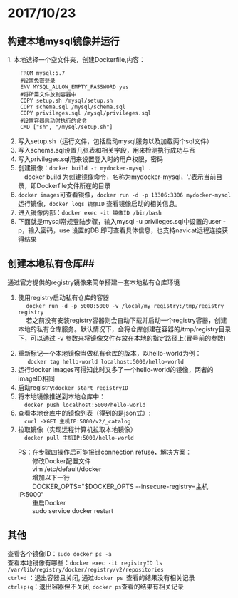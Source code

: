 # 2017/10/23 #

  ## 构建本地mysql镜像并运行 ##    
 <input type="hidden" value="http://www.cnblogs.com/han-1034683568/p/6941337.html?utm_source=tuicool&utm_medium=referral">
1. 本地选择一个空文件夹，创建Dockerfile,内容：

        FROM mysql:5.7
    	#设置免密登录
    	ENV MYSQL_ALLOW_EMPTY_PASSWORD yes
    	#将所需文件放到容器中
    	COPY setup.sh /mysql/setup.sh
    	COPY schema.sql /mysql/schema.sql
    	COPY privileges.sql /mysql/privileges.sql
    	#设置容器启动时执行的命令
    	CMD ["sh", "/mysql/setup.sh"]
2. 写入setup.sh（运行文件，包括启动mysql服务以及加载两个sql文件）
3. 写入schema.sql设置几张表和相关字段，用来检测执行成功与否
4. 写入privileges.sql用来设置登入时的用户权限，密码
5. 创建镜像：`docker build -t mydocker-mysql .`  
    &emsp;docker build 为创建镜像命令，名称为mydocker-mysql，'.'表示当前目录，即Dockerfile文件所在的目录
6. `docker images`可查看镜像，`docker run -d -p 13306:3306 mydocker-mysql`运行镜像，`docker logs 镜像ID` 查看镜像启动的相关信息。
7. 进入镜像内部：`docker exec -it 镜像ID /bin/bash`
8. 下面就是mysql常规登陆步骤，输入mysql -u privileges.sql中设置的user -p，输入密码，use 设置的DB 即可查看具体信息，也支持navicat远程连接获得结果



## 创建本地私有仓库##
  通过官方提供的registry镜像来简单搭建一套本地私有仓库环境  
1. 使用registry启动私有仓库的容器  
   &emsp; `docker run -d -p 5000:5000 -v /local/my_registry:/tmp/registry registry`  
   &nbsp;&emsp;若之前没有安装registry容器则会自动下载并启动一个registry容器，创建本地的私有仓库服务。默认情况下，会将仓库创建在容器的/tmp/registry目录下，可以通过 -v 参数来将镜像文件存放在本地的指定路径上(冒号前的参数)  <p>
2. 重新标记一个本地镜像当做私有仓库的版本，以hello-world为例：  
  &emsp;` docker tag hello-world localhost:5000/hello-world`  
3. 运行docker images可得知此时又多了一个hello-world的镜像，两者的imageID相同   
4. 启动registry:`docker start registryID`  
5. 将本地镜像推送到本地仓库中：  
   &emsp;`docker push localhost:5000/hello-world`  
6. 查看本地仓库中的镜像列表（得到的是json式）:  
   &emsp;`curl -XGET 主机IP:5000/v2/_catalog`  
7. 拉取镜像（实现远程计算机拉取本地镜像）  
   &emsp;`docker pull 主机IP:5000/hello-world`  <p>
PS：在步骤四操作后可能报错connection refuse，解决方案：  
     &emsp; &emsp;修改Docker配置文件  
	 &emsp; &emsp;vim /etc/default/docker  
	 &emsp; &emsp;增加以下一行  
	 &emsp; &emsp;DOCKER_OPTS="$DOCKER_OPTS --insecure-registry=主机IP:5000"  
	 &emsp; &emsp;重启Docker  
	 &emsp; &emsp;sudo service docker restart


## 其他 ##
查看各个镜像ID：`sudo docker ps -a`  
查看本地镜像有哪些：`docker exec -it registryID ls /var/lib/registry/docker/registry/v2/repositories`  
`ctrl+d` ：退出容器且关闭, 通过`docker ps `查看的结果没有相关记录   
`ctrl+p+q`：退出容器但不关闭, `docker ps`查看的结果有相关记录 